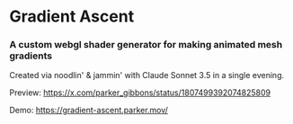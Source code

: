 # Gradient Ascent

### A custom webgl shader generator for making animated mesh gradients

Created via noodlin' & jammin' with Claude Sonnet 3.5 in a single evening. 

Preview: https://x.com/parker_gibbons/status/1807499392074825809

Demo: https://gradient-ascent.parker.mov/
